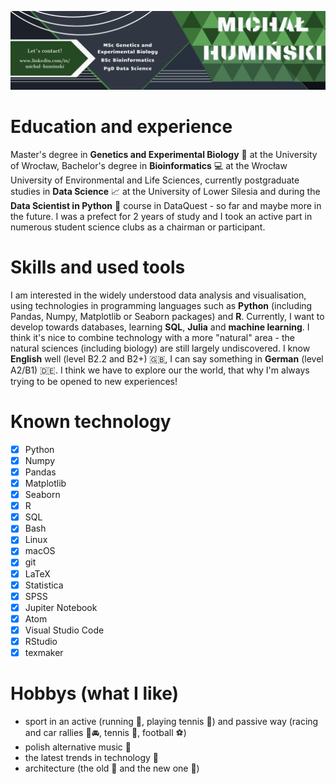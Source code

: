 ![](https://github.com/Michello077/Michello077/blob/main/Github_baner.png)

# Education and experience
Master's degree in **Genetics and Experimental Biology** :microscope: at the University of Wrocław, Bachelor's degree in **Bioinformatics** :computer: at the Wrocław University of Environmental and Life Sciences, currently postgraduate studies in **Data Science** :chart_with_upwards_trend: at the University of Lower Silesia and during the **Data Scientist in Python** :snake: course in DataQuest - so far and maybe more in the future. I was a prefect for 2 years of study and I took an active part in numerous student science clubs as a chairman or participant.

# Skills and used tools
I am interested in the widely understood data analysis and visualisation, using technologies in programming languages such as **Python** (including Pandas, Numpy, Matplotlib or Seaborn packages) and **R**. Currently, I want to develop towards databases, learning **SQL**, **Julia** and **machine learning**. I think it's nice to combine technology with a more "natural" area - the natural sciences (including biology) are still largely undiscovered.
I know **English** well (level B2.2 and B2+) :gb:, I can say something in **German** (level A2/B1) :de:.
I think we have to explore our the world, that why I'm always trying to be opened to new experiences!

# Known technology
- [x] Python
- [x] Numpy
- [x] Pandas
- [x] Matplotlib
- [x] Seaborn
- [x] R
- [x] SQL
- [x] Bash
- [x] Linux
- [x] macOS
- [x] git
- [x] LaTeX
- [x] Statistica
- [x] SPSS
- [x] Jupiter Notebook
- [x] Atom
- [x] Visual Studio Code
- [x] RStudio
- [x] texmaker

# Hobbys (what I like)
* sport in an active (running :runner:, playing tennis :tennis:) and passive way (racing and car rallies :checkered_flag::oncoming_automobile:, tennis :tennis:, football :soccer:)
* polish alternative music :musical_keyboard:
* the latest trends in technology :iphone:
* architecture (the old :japanese_castle: and the new one :office:)
